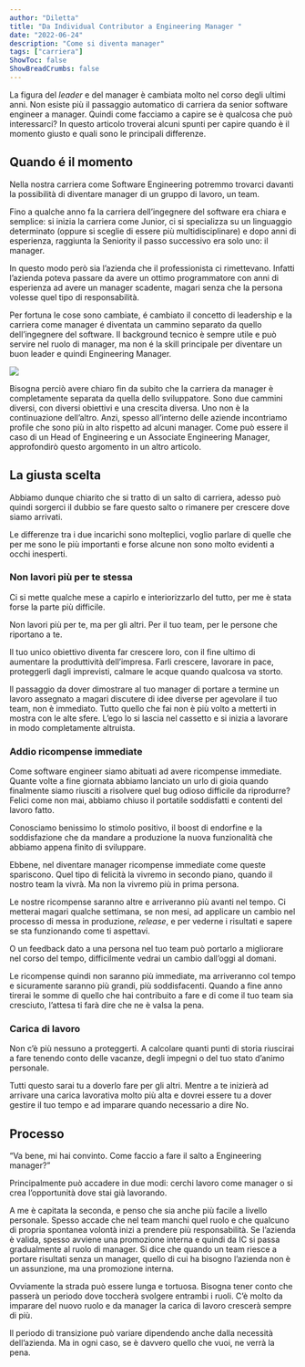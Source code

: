 ```yaml
---
author: "Diletta"
title: "Da Individual Contributor a Engineering Manager "
date: "2022-06-24"
description: "Come si diventa manager"
tags: ["carriera"]
ShowToc: false
ShowBreadCrumbs: false
---
```


La figura del _leader_ e del manager è cambiata molto nel corso degli ultimi anni. Non esiste più il passaggio automatico di carriera da senior software engineer a manager. 
Quindi come facciamo a capire se è qualcosa che può interessarci? 
In questo articolo troverai alcuni spunti per capire quando è il momento giusto e quali sono le principali differenze.


## Quando é il momento
Nella nostra carriera come Software Engineering potremmo trovarci davanti la possibilità di diventare manager di un gruppo di lavoro, un team.
 
Fino a qualche anno fa la carriera dell’ingegnere del software era chiara e semplice: si inizia la carriera come Junior, ci si specializza su un linguaggio determinato (oppure si sceglie di essere più multidisciplinare) e dopo anni di esperienza, raggiunta la Seniority il passo successivo era solo uno: il manager.

In questo modo però sia l’azienda che il professionista ci rimettevano. Infatti l’azienda poteva passare da avere un ottimo programmatore con anni di esperienza ad avere un manager scadente, magari senza che la persona volesse quel tipo di responsabilità.

Per fortuna le cose sono cambiate, é cambiato il concetto di leadership e la carriera come manager é diventata un cammino separato da quello dell’ingegnere del software. 
Il background tecnico è sempre utile e può servire nel ruolo di manager, ma non é la skill principale per diventare un buon leader e quindi Engineering Manager.

![](&&&SFLOCALFILEPATH&&&bear_sketch@3x.png)

Bisogna perciò avere chiaro fin da subito che la carriera da manager è completamente separata da quella dello sviluppatore. Sono due cammini diversi, con diversi obiettivi e una crescita diversa. Uno non è la continuazione dell’altro. 
Anzi, spesso all’interno delle aziende incontriamo profile che sono più in alto rispetto ad alcuni manager. Come può essere il caso di un Head of Engineering e un Associate Engineering Manager, approfondirò questo argomento in un altro articolo.

## La giusta scelta 
Abbiamo dunque chiarito che si tratto di un salto di carriera, adesso può quindi sorgerci il dubbio se fare questo salto o rimanere per crescere dove siamo arrivati. 

Le differenze tra i due incarichi sono molteplici, voglio parlare di quelle che per me sono le più importanti e forse alcune non sono molto evidenti a occhi inesperti. 

### Non lavori più per te stessa
Ci si mette qualche mese a capirlo e interiorizzarlo del tutto, per me è stata forse la parte più difficile.

Non lavori più per te, ma per gli altri. Per il tuo team, per le persone che riportano a te. 

Il tuo unico obiettivo diventa far crescere loro, con il fine ultimo di aumentare la produttività dell’impresa. 
Farli crescere, lavorare in pace, proteggerli dagli imprevisti, calmare le acque quando qualcosa va storto. 

Il passaggio da dover dimostrare al tuo manager di portare a termine un lavoro assegnato a magari discutere di idee diverse per agevolare il tuo team, non è immediato. 
Tutto quello che fai non è più volto a metterti in mostra con le alte sfere. L’ego lo si lascia nel cassetto e si inizia a lavorare in modo completamente altruista. 

### Addio ricompense immediate
Come software engineer siamo abituati ad avere ricompense immediate. 
Quante volte a fine giornata abbiamo lanciato un urlo di gioia quando finalmente siamo riusciti a risolvere quel bug odioso difficile da riprodurre? 
Felici come non mai, abbiamo chiuso il portatile soddisfatti e contenti del lavoro fatto. 

Conosciamo benissimo lo stimolo positivo, il boost di endorfine e la soddisfazione che da mandare a produzione la nuova funzionalità che abbiamo appena finito di sviluppare. 

Ebbene, nel diventare manager ricompense immediate come queste spariscono. 
Quel tipo di felicità la vivremo in secondo piano, quando il nostro team la vivrà. Ma non la vivremo più in prima persona. 

Le nostre ricompense saranno altre e arriveranno più avanti nel tempo. 
Ci metterai magari qualche settimana, se non mesi, ad applicare un cambio nel processo di messa in produzione, _release_, e per vederne i risultati e sapere se sta funzionando come ti aspettavi. 

O un feedback dato a una persona nel tuo team può portarlo a migliorare nel corso del tempo, difficilmente vedrai un cambio dall’oggi al domani. 

Le ricompense quindi non saranno più immediate, ma arriveranno col tempo e sicuramente saranno più grandi, più soddisfacenti. Quando a fine anno tirerai le somme di quello che hai contribuito a fare e di come il tuo team sia cresciuto, l’attesa ti farà dire che ne è valsa la pena. 

### Carica di lavoro
Non c’è più nessuno a proteggerti. A calcolare quanti punti di storia riuscirai a fare tenendo conto delle vacanze, degli impegni o del tuo stato d’animo personale. 

Tutti questo sarai tu a doverlo fare per gli altri. 
Mentre a te inizierà ad arrivare una carica lavorativa molto più alta e dovrei essere tu a dover gestire il tuo tempo e ad imparare quando necessario a dire No. 

## Processo 
“Va bene, mi hai convinto. Come faccio a fare il salto a Engineering manager?” 

Principalmente può accadere in due modi: cerchi lavoro come manager o si crea l’opportunità dove stai già lavorando. 

A me è capitata la seconda, e penso che sia anche più facile a livello personale. 
Spesso accade che nel team manchi quel ruolo e che qualcuno di propria spontanea volontà inizi a prendere più responsabilità. 
Se l’azienda è valida, spesso avviene una promozione interna e quindi da IC si passa gradualmente al ruolo di manager. 
Si dice che quando un team riesce a portare risultati senza un manager, quello di cui ha bisogno l’azienda non è un assunzione, ma una promozione interna. 

Ovviamente la strada può essere lunga e tortuosa. Bisogna tener conto che passerà un periodo dove toccherà svolgere entrambi i ruoli. C’è molto da imparare del nuovo ruolo e da manager la carica di lavoro crescerà sempre di più. 

Il periodo di transizione può variare dipendendo anche dalla necessità dell’azienda. Ma in ogni caso, se è davvero quello che vuoi, ne verrà la pena. 
